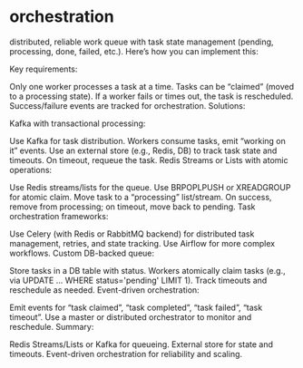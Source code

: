 # orchestration

distributed, reliable work queue with task state management (pending, processing, done, failed, etc.). Here’s how you can implement this:

Key requirements:

Only one worker processes a task at a time.
Tasks can be “claimed” (moved to a processing state).
If a worker fails or times out, the task is rescheduled.
Success/failure events are tracked for orchestration.
Solutions:

Kafka with transactional processing:

Use Kafka for task distribution.
Workers consume tasks, emit “working on it” events.
Use an external store (e.g., Redis, DB) to track task state and timeouts.
On timeout, requeue the task.
Redis Streams or Lists with atomic operations:

Use Redis streams/lists for the queue.
Use BRPOPLPUSH or XREADGROUP for atomic claim.
Move task to a “processing” list/stream.
On success, remove from processing; on timeout, move back to pending.
Task orchestration frameworks:

Use Celery (with Redis or RabbitMQ backend) for distributed task management, retries, and state tracking.
Use Airflow for more complex workflows.
Custom DB-backed queue:

Store tasks in a DB table with status.
Workers atomically claim tasks (e.g., via UPDATE ... WHERE status='pending' LIMIT 1).
Track timeouts and reschedule as needed.
Event-driven orchestration:

Emit events for “task claimed”, “task completed”, “task failed”, “task timeout”.
Use a master or distributed orchestrator to monitor and reschedule.
Summary:

Redis Streams/Lists or Kafka for queueing.
External store for state and timeouts.
Event-driven orchestration for reliability and scaling.